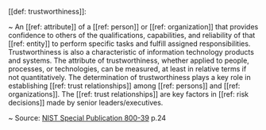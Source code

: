 [[def: trustworthiness]]:

~ An [[ref: attribute]] of a [[ref: person]] or [[ref: organization]] that provides confidence to others of the qualifications, capabilities, and reliability of that [[ref: entity]] to perform specific tasks and fulfill assigned responsibilities. Trustworthiness is also a characteristic of information technology products and systems. The attribute of trustworthiness, whether applied to people, processes, or technologies, can be measured, at least in relative terms if not quantitatively. The determination of trustworthiness plays a key role in establishing [[ref: trust relationships]] among [[ref: persons]] and [[ref: organizations]]. The [[ref: trust relationships]] are key factors in [[ref: risk decisions]] made by senior leaders/executives.

~ Source: [NIST Special Publication 800-39](https://nvlpubs.nist.gov/nistpubs/Legacy/SP/nistspecialpublication800-39.pdf) p.24

